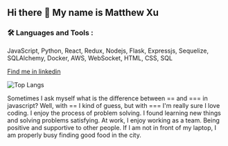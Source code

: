 ## Hi there 👋 My name is Matthew Xu

### 🛠 Languages and Tools :
JavaScript, Python, React, Redux, Nodejs, Flask, Expressjs, Sequelize, SQLAlchemy, Docker, AWS, WebSocket, HTML, CSS, SQL

[Find me in linkedin](www.linkedin.com/in/matthew-xu-3360a5176)

![Top Langs](https://github-readme-stats.vercel.app/api/top-langs/?username=matt7xu&layout=compact&theme=tokyonight)

Sometimes I ask myself what is the difference between == and === in javascript? Well, with == I kind of guess, but with === I'm really sure I love coding. I enjoy the process of problem solving. I found learning new things and solving problems satisfying.
At work, I enjoy working as a team. Being positive and supportive to other people.
If I am not in front of my laptop, I am properly busy finding good food in the city.


